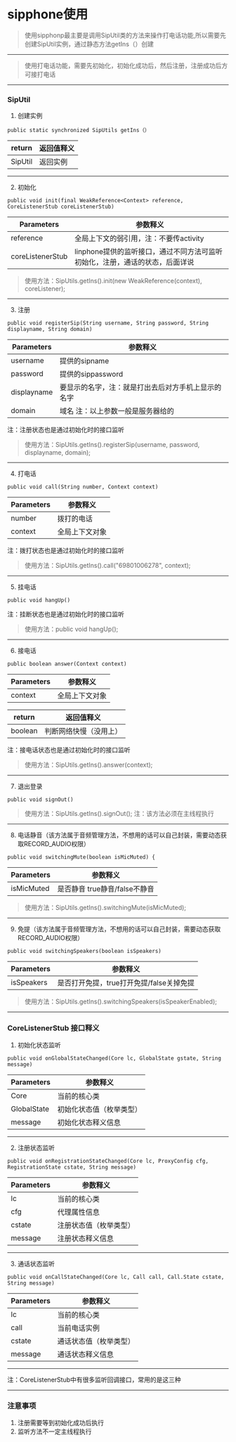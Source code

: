 # sipphone使用
> 使用sipphonp最主要是调用SipUtil类的方法来操作打电话功能,所以需要先创建SipUtil实例，通过静态方法getIns（）创建

---
> 使用打电话功能，需要先初始化，初始化成功后，然后注册，注册成功后方可接打电话

---
### SipUtil
1. 创建实例

```
public static synchronized SipUtils getIns（）
```
return  | 返回值释义
---|---
SipUtil | 返回实例

---
2. 初始化

```
public void init(final WeakReference<Context> reference,  CoreListenerStub coreListenerStub)
```
Parameters  |参数释义
---|---
reference | 全局上下文的弱引用，注：不要传activity
coreListenerStub|linphone提供的监听接口，通过不同方法可监听初始化，注册，通话的状态，后面详说
> 使用方法：SipUtils.getIns().init(new WeakReference<Context>(context), coreListener);
---
3. 注册

```
public void registerSip(String username, String password, String displayname, String domain)
```
Parameters  |参数释义
---|---
username | 提供的sipname
password | 提供的sippassword
displayname | 要显示的名字，注：就是打出去后对方手机上显示的名字
domain | 域名 注：以上参数一般是服务器给的
注：注册状态也是通过初始化时的接口监听
> 使用方法：SipUtils.getIns().registerSip(username,
                        password,
                        displayname,
                        domain);
---
4. 打电话

```
public void call(String number, Context context)
```
Parameters  |参数释义
---|---
number | 拨打的电话
context | 全局上下文对象

注：拨打状态也是通过初始化时的接口监听
> 使用方法：SipUtils.getIns().call("69801006278", context);

---

5. 挂电话

```
public void hangUp()
```


注：挂断状态也是通过初始化时的接口监听
> 使用方法：public void hangUp();
---
6. 接电话

```
public boolean answer(Context context)
```
Parameters  |参数释义
---|---
context | 全局上下文对象

return  | 返回值释义
---|---
boolean | 判断网络快慢（没用上）

注：接电话状态也是通过初始化时的接口监听
> 使用方法：SipUtils.getIns().answer(context);

---
7. 退出登录

```
public void signOut()
```

> 使用方法：SipUtils.getIns().signOut();
注：该方法必须在主线程执行

---
8. 电话静音（该方法属于音频管理方法，不想用的话可以自己封装，需要动态获取RECORD_AUDIO权限）

```
public void switchingMute(boolean isMicMuted) {
```
Parameters  |参数释义
---|---
isMicMuted | 是否静音 true静音/false不静音

> 使用方法：SipUtils.getIns().switchingMute(isMicMuted);

---

9. 免提（该方法属于音频管理方法，不想用的话可以自己封装，需要动态获取RECORD_AUDIO权限）

```
public void switchingSpeakers(boolean isSpeakers)
```
Parameters  |参数释义
---|---
isSpeakers | 是否打开免提，true打开免提/false关掉免提

> 使用方法：SipUtils.getIns().switchingSpeakers(isSpeakerEnabled);

---


### CoreListenerStub 接口释义 

1. 初始化状态监听
```
public void onGlobalStateChanged(Core lc, GlobalState gstate, String message)
```
Parameters  |参数释义
---|---
Core | 当前的核心类
GlobalState | 初始化状态值（枚举类型）
message | 初始化状态释义信息

---
2. 注册状态监听
```
public void onRegistrationStateChanged(Core lc, ProxyConfig cfg, RegistrationState cstate, String message)

```
Parameters  |参数释义
---|---
lc | 当前的核心类
cfg | 代理属性信息
cstate | 注册状态值（枚举类型）
message | 注册状态释义信息

---
3. 通话状态监听
```
public void onCallStateChanged(Core lc, Call call, Call.State cstate, String message) 

```
Parameters  |参数释义
---|---
lc | 当前的核心类
call | 当前电话实例
cstate | 通话状态值（枚举类型）
message | 通话状态释义信息

---
注：CoreListenerStub中有很多监听回调接口，常用的是这三种

---

### 注意事项
1. 注册需要等到初始化成功后执行
2. 监听方法不一定主线程执行
